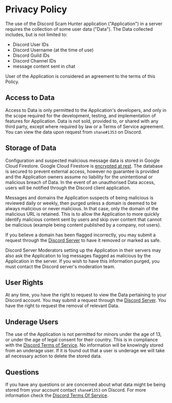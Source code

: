 # Privacy Policy

The use of the Discord Scam Hunter application ("Application") in a server requires the collection of some user data ("Data").  The Data collected includes, but is not limited to:
- Discord User IDs
- Discord Username (at the time of use)
- Discord Guild IDs
- Discord Channel IDs
- message content sent in chat

User of the Application is considered an agreement to the terms of this Policy.

## Access to Data

Access to Data is only permitted to the Application's developers, and only in the scope required for the development, testing, and implementation of features for Application. Data is not sold, provided to, or shared with any third party, except where required by law or a Terms of Service agreement. You can view the data upon request from `shane#1353` on Discord.

## Storage of Data

Configuration and suspected malicious message data is stored in Google Cloud Firestore.  Google Cloud Firestore is [encrypted at rest](https://cloud.google.com/firestore/docs/server-side-encryption). The database is secured to prevent external access, however no guarantee is provided and the Application owners assume no liability for the unintentional or malicious breach of Data. In the event of an unauthorised Data access, users will be notified through the Discord client application.

Messages and domains the Application suspects of being malicious is reviewed daily or weekly, then purged unless a domain is deemed to be always malicious or never malicious.  In that case, only the domain of the malicious URL is retained.  This is to allow the Application to more quickly identify malicious content sent by users and skip over content that cannot be malicious (example being content published by a company, not users).

If you believe a domain has been flagged incorrectly, you may submit a request through the [Discord Server](https://discord.gg/8ykjyQ8wJw) to have it removed or marked as safe.

Discord Server Moderators setting up the Application in their servers may also ask the Application to log messages flagged as malicious by the Application in the server.  If you wish to have this information purged, you must contact the Discord server's moderation team.

## User Rights

At any time, you have the right to request to view the Data pertaining to your Discord account. You may submit a request through the [Discord Server](https://discord.gg/8ykjyQ8wJw). You have the right to request the removal of relevant Data.

## Underage Users

The use of the Application is not permitted for minors under the age of 13, or under the age of legal consent for their country. This is in compliance with the [Discord Terms of Service](https://discord.com/terms). No information will be knowingly stored from an underage user. If it is found out that a user is underage we will take all necessary action to delete the stored data.

## Questions

If you have any questions or are concerned about what data might be being stored from your account contact `shane#1353` on Discord. For more information check the [Discord Terms Of Service](https://discord.com/terms).